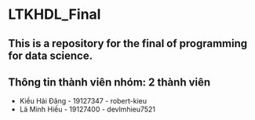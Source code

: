 # LTKHDL_Final

## This is a repository for the final of programming for data science.
## Thông tin thành viên nhóm: 2 thành viên
- Kiều Hải Đăng - 19127347 - robert-kieu
- Lã Minh Hiếu - 19127400 - devlmhieu7521
